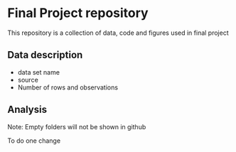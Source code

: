 # Final Project repository

This repository is a collection of data, code and figures used in final project

## Data description

- data set name
- source
- Number of rows and observations

## Analysis


Note: Empty folders will not be shown in github

To do one change
